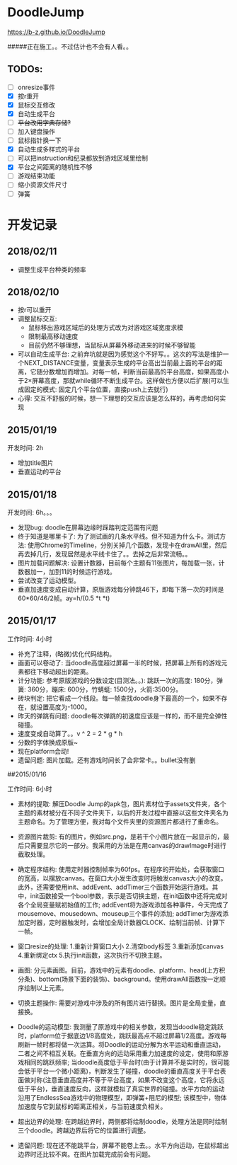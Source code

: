 # DoodleJump
https://b-z.github.io/DoodleJump

#####正在施工。。不过估计也不会有人看。。

## TODOs:

* [ ] onresize事件
* [x] 按r重开
* [x] 鼠标交互修改
* [x] 自动生成平台
* [ ] ~~平台改用字典存储?~~
* [ ] 加入键盘操作
* [ ] 鼠标指针换一下
* [x] 自动生成多样式的平台
* [ ] 可以把instruction和纪录都放到游戏区域里绘制
* [x] 平台之间距离的随机性不够
* [ ] 游戏结束功能
* [ ] 缩小资源文件尺寸
* [ ] 弹簧

# 开发记录

## 2018/02/11

* 调整生成平台种类的频率

## 2018/02/10

* 按r可以重开
* 调整鼠标交互: 
  * 鼠标移出游戏区域后的处理方式改为对游戏区域宽度求模
  * 限制最高移动速度
  * 目前仍然不够理想，当鼠标从屏幕外移动进来的时候不够智能
* 可以自动生成平台: 之前弃坑就是因为感觉这个不好写。。这次的写法是维护一个NEXT_DISTANCE变量，变量表示生成的平台高出当前最上面的平台的距离，它随分数增加而增加。对每一帧，判断当前最高的平台高度，如果高度小于2×屏幕高度，那就while循环不断生成平台。这样做也方便以后扩展(可以生成固定的模式: 固定几个平台位置，直接push上去就行)
* 心得: 交互不舒服的时候，想一下理想的交互应该是怎么样的，再考虑如何实现

## 2015/01/19

开发时间: 2h

* 增加title图片
* 垂直运动的平台

## 2015/01/18

开发时间: 6h。。。

* 发现bug: doodle在屏幕边缘时踩踏判定范围有问题
* 终于知道是哪里卡了: 为了测试画的几条水平线。但不知道为什么卡。测试方法: 使用Chrome的Timeline，分别关掉几个函数，发现卡在drawAll里，然后再去掉几行，发现居然是水平线卡住了。。去掉之后非常流畅。。
* 图片加载问题解决: 设置计数器，目前每个主题有11张图片，每加载一张，计数器加一，加到11的时候运行游戏。
* 尝试改变了运动模型。
* 垂直加速度变成自动计算，原版游戏每分钟跳46下，即每下落一次的时间是60*60/46/2帧。ay=h/(0.5 *t *t)

## 2015/01/17

工作时间: 4小时

* 补充了注释，(略微)优化代码结构。
* 画面可以卷动了: 当doodle高度超过屏幕一半的时候，把屏幕上所有的游戏元素都往下移动超出的距离。
* 计分功能: 参考原版游戏的分数设定(目测法。。): 跳跃一次的高度: 180分，弹簧: 360分，蹦床: 600分，竹蜻蜓: 1500分，火箭:3500分。
* 砖块判定: 把它看成一个线段。每一帧查找doodle身下最高的一个，如果不存在，就设置高度为-1000。
* 昨天的弹跳有问题: doodle每次弹跳的初速度应该是一样的，而不是完全弹性碰撞。
* 速度变成自动算了。。v ^ 2 = 2 * g * h
* 分数的字体换成原版~
* 现在platform会动!
* 遗留问题: 图片加载。还有游戏时间长了会非常卡。。bullet没有删



##2015/01/16

工作时间: 6小时

* 素材的提取: 解压Doodle Jump的apk包，图片素材位于assets文件夹，各个主题的素材被分在不同子文件夹下，以后的开发过程中直接以这些文件夹名为主题命名。为了管理方便，我对每个文件夹里的资源图片都进行了重命名。

* 资源图片裁剪: 有的图片，例如src.png，是若干个小图片放在一起显示的，最后只需要显示它的一部分。我采用的方法是在用canvas的drawImage时进行截取处理。

* 确定程序结构: 使用定时器控制帧率为60fps。在程序的开始处，会获取窗口的宽高，以摆放canvas。在窗口大小发生改变时将触发canvas大小的改变。此外，还需要使用init、addEvent、addTimer三个函数开始运行游戏。其中，init函数接受一个bool参数，表示是否切换主题，在init函数中还将完成对各个全局变量赋初始值的工作; addEvent将为游戏添加各种事件，今天完成了mousemove、mousedown、mouseup三个事件的添加; addTimer为游戏添加定时器，定时器触发时，会增加全局计数器CLOCK、绘制当前帧、计算下一帧。

* 窗口resize的处理: 1.重新计算窗口大小 2.清空body标签 3.重新添加canvas 4.重新绑定ctx 5.执行init函数，这次执行不切换主题。

* 画图: 分元素画图。目前，游戏中的元素有doodle、platform、head(上方积分条)、bottom(场景下面的装饰)、background。使用drawAll函数按一定顺序绘制以上元素。

* 切换主题操作: 需要对游戏中涉及的所有图片进行替换。图片是全局变量，直接换。

* Doodle的运动模型: 我测量了原游戏中的相关参数，发现当doodle稳定跳跃时，platform位于据底边1/8高度处，跳跃最高点不超过屏幕1/2高度。游戏每刷新一帧时都将做一次运算。将Doodle的运动分解为水平运动和垂直运动，二者之间不相互关联。在垂直方向的运动采用重力加速度的设定，使用和原游戏相同的跳跃频率; 当doodle高度低于平台时(由于计算并不是实时的，很可能会低于平台一个微小距离)，判断发生了碰撞，doodle的垂直高度关于平台表面做对称(注意垂直高度并不等于平台高度，如果不改变这个高度，它将永远低于平台)，垂直速度反向，这样就模拟了真实世界的碰撞。水平方向的运动沿用了EndlessSea游戏中的物理模型，即弹簧+阻尼的模型; 该模型中，物体加速度与它到鼠标的距离正相关，与当前速度负相关。

* 超出边界的处理: 在跨越边界时，两侧都将绘制doodle，处理方法是同时绘制三个doodle。跨越边界后将它的位置进行调整。

* 遗留问题: 现在还不能跳平台，屏幕不能卷上去。。水平方向运动，在鼠标超出边界时还比较不爽。在图片加载完成前会有问题。


